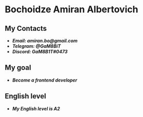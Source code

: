# Bochoidze Amiran Albertovich
## My Contacts
* ___Email: amiran.bo@gmail.com___
* ___Telegram: @GaM8BiT___
* ___Discord: GaM8B1T#0473___
## My goal
* ___Become a frontend developer___
## English level
* ___My English level is A2___
